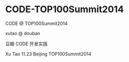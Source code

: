 CODE-TOP100Summit2014
=====================

CODE @ TOP100Summit2014

xutao @ douban

豆瓣 CODE 开发实践

Xu Tao 11.23 Beijing TOP100Summit2014
